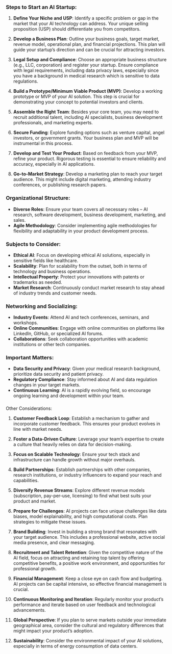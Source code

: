 ### Steps to Start an AI Startup:

1. **Define Your Niche and USP**: Identify a specific problem or gap in the market that your AI technology can address. Your unique selling proposition (USP) should differentiate you from competitors.

2. **Develop a Business Plan**: Outline your business goals, target market, revenue model, operational plan, and financial projections. This plan will guide your startup’s direction and can be crucial for attracting investors.

3. **Legal Setup and Compliance**: Choose an appropriate business structure (e.g., LLC, corporation) and register your startup. Ensure compliance with legal requirements, including data privacy laws, especially since you have a background in medical research which is sensitive to data regulations.

4. **Build a Prototype/Minimum Viable Product (MVP)**: Develop a working prototype or MVP of your AI solution. This step is crucial for demonstrating your concept to potential investors and clients.

5. **Assemble the Right Team**: Besides your core team, you may need to recruit additional talent, including AI specialists, business development professionals, and marketing experts.

6. **Secure Funding**: Explore funding options such as venture capital, angel investors, or government grants. Your business plan and MVP will be instrumental in this process.

7. **Develop and Test Your Product**: Based on feedback from your MVP, refine your product. Rigorous testing is essential to ensure reliability and accuracy, especially in AI applications.

8. **Go-to-Market Strategy**: Develop a marketing plan to reach your target audience. This might include digital marketing, attending industry conferences, or publishing research papers.

### Organizational Structure:

- **Diverse Roles**: Ensure your team covers all necessary roles – AI research, software development, business development, marketing, and sales.
- **Agile Methodology**: Consider implementing agile methodologies for flexibility and adaptability in your product development process.

### Subjects to Consider:

- **Ethical AI**: Focus on developing ethical AI solutions, especially in sensitive fields like healthcare.
- **Scalability**: Plan for scalability from the outset, both in terms of technology and business operations.
- **Intellectual Property**: Protect your innovations with patents or trademarks as needed.
- **Market Research**: Continuously conduct market research to stay ahead of industry trends and customer needs.

### Networking and Socializing:

- **Industry Events**: Attend AI and tech conferences, seminars, and workshops.
- **Online Communities**: Engage with online communities on platforms like LinkedIn, GitHub, or specialized AI forums.
- **Collaborations**: Seek collaboration opportunities with academic institutions or other tech companies.

### Important Matters:

- **Data Security and Privacy**: Given your medical research background, prioritize data security and patient privacy.
- **Regulatory Compliance**: Stay informed about AI and data regulation changes in your target markets.
- **Continuous Learning**: AI is a rapidly evolving field, so encourage ongoing learning and development within your team.

###

Other Considerations:

1. **Customer Feedback Loop**: Establish a mechanism to gather and incorporate customer feedback. This ensures your product evolves in line with market needs.

2. **Foster a Data-Driven Culture**: Leverage your team’s expertise to create a culture that heavily relies on data for decision-making.

3. **Focus on Scalable Technology**: Ensure your tech stack and infrastructure can handle growth without major overhauls.

4. **Build Partnerships**: Establish partnerships with other companies, research institutions, or industry influencers to expand your reach and capabilities.

5. **Diversify Revenue Streams**: Explore different revenue models (subscription, pay-per-use, licensing) to find what best suits your product and market.

6. **Prepare for Challenges**: AI projects can face unique challenges like data biases, model explainability, and high computational costs. Plan strategies to mitigate these issues.

7. **Brand Building**: Invest in building a strong brand that resonates with your target audience. This includes a professional website, active social media presence, and clear messaging.

8. **Recruitment and Talent Retention**: Given the competitive nature of the AI field, focus on attracting and retaining top talent by offering competitive benefits, a positive work environment, and opportunities for professional growth.

9. **Financial Management**: Keep a close eye on cash flow and budgeting. AI projects can be capital intensive, so effective financial management is crucial.

10. **Continuous Monitoring and Iteration**: Regularly monitor your product’s performance and iterate based on user feedback and technological advancements.

11. **Global Perspective**: If you plan to serve markets outside your immediate geographical area, consider the cultural and regulatory differences that might impact your product’s adoption.

12. **Sustainability**: Consider the environmental impact of your AI solutions, especially in terms of energy consumption of data centers.
